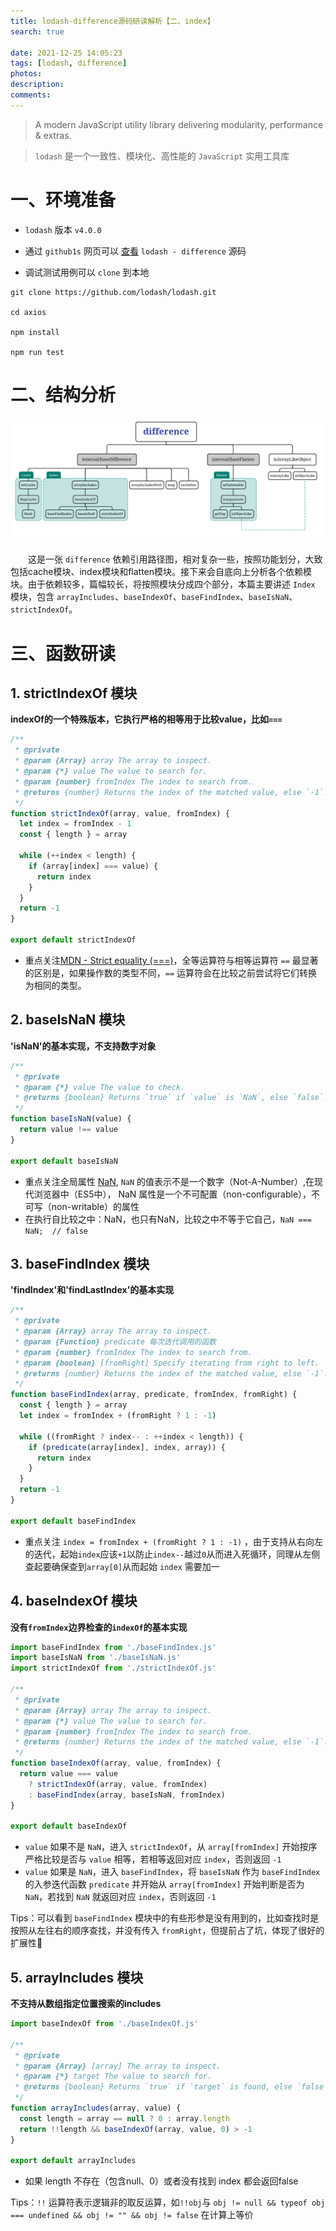 ```yaml
---
title: lodash-difference源码研读解析【二、index】
search: true

date: 2021-12-25 14:05:23
tags: [lodash, difference]
photos:
description:
comments:
---
```


> A modern JavaScript utility library delivering modularity, performance & extras.

> `lodash` 是一个一致性、模块化、高性能的 `JavaScript` 实用工具库

# 一、环境准备

-   `lodash` 版本 `v4.0.0`

-   通过 `github1s` 网页可以 [查看](https://github1s.com/lodash/lodash/blob/HEAD/difference.js) `lodash - difference` 源码
-   调试测试用例可以 `clone` 到本地

```shell
git clone https://github.com/lodash/lodash.git

cd axios

npm install

npm run test
```

# 二、结构分析

![](./images/difference_relation.jpg)

&emsp;&emsp;这是一张 `difference` 依赖引用路径图，相对复杂一些，按照功能划分，大致包括cache模块、index模块和flatten模块。接下来会自底向上分析各个依赖模块。由于依赖较多，篇幅较长，将按照模块分成四个部分，本篇主要讲述 `Index` 模块，包含 `arrayIncludes`、`baseIndexOf`、`baseFindIndex`、`baseIsNaN`、`strictIndexOf`。


# 三、函数研读

## 1. strictIndexOf 模块

**indexOf的一个特殊版本，它执行严格的相等用于比较value，比如`===`**

```js
/**
 * @private
 * @param {Array} array The array to inspect.
 * @param {*} value The value to search for.
 * @param {number} fromIndex The index to search from.
 * @returns {number} Returns the index of the matched value, else `-1`.
 */
function strictIndexOf(array, value, fromIndex) {
  let index = fromIndex - 1
  const { length } = array

  while (++index < length) {
    if (array[index] === value) {
      return index
    }
  }
  return -1
}

export default strictIndexOf
```

- 重点关注[MDN - Strict equality (===)](https://developer.mozilla.org/zh-CN/docs/Web/JavaScript/Reference/Operators/Strict_equality)，全等运算符与相等运算符 `==` 最显著的区别是，如果操作数的类型不同，`==` 运算符会在比较之前尝试将它们转换为相同的类型。

## 2. baseIsNaN 模块

**'isNaN'的基本实现，不支持数字对象**

```js
/**
 * @private
 * @param {*} value The value to check.
 * @returns {boolean} Returns `true` if `value` is `NaN`, else `false`.
 */
function baseIsNaN(value) {
  return value !== value
}

export default baseIsNaN
```

-   重点关注全局属性 [NaN](https://developer.mozilla.org/zh-CN/docs/Web/JavaScript/Reference/Global_Objects/NaN), `NaN` 的值表示不是一个数字（Not-A-Number）,在现代浏览器中（ES5中）， NaN 属性是一个不可配置（non-configurable），不可写（non-writable）的属性
-   在执行自比较之中：NaN，也只有NaN，比较之中不等于它自己，`NaN === NaN;  // false`


## 3. baseFindIndex 模块

**'findIndex'和'findLastIndex'的基本实现**

```js
/**
 * @private
 * @param {Array} array The array to inspect.
 * @param {Function} predicate 每次迭代调用的函数
 * @param {number} fromIndex The index to search from.
 * @param {boolean} [fromRight] Specify iterating from right to left.
 * @returns {number} Returns the index of the matched value, else `-1`.
 */
function baseFindIndex(array, predicate, fromIndex, fromRight) {
  const { length } = array
  let index = fromIndex + (fromRight ? 1 : -1)

  while ((fromRight ? index-- : ++index < length)) {
    if (predicate(array[index], index, array)) {
      return index
    }
  }
  return -1
}

export default baseFindIndex
```

-  重点关注 `index = fromIndex + (fromRight ? 1 : -1)` ，由于支持从右向左的迭代，起始`index`应该`+1`以防止`index--`越过`0`从而进入死循环，同理从左侧查起要确保查到`array[0]`从而起始 `index` 需要加一

## 4. baseIndexOf 模块

**没有`fromIndex`边界检查的`indexOf`的基本实现**

```js
import baseFindIndex from './baseFindIndex.js'
import baseIsNaN from './baseIsNaN.js'
import strictIndexOf from './strictIndexOf.js'

/**
 * @private
 * @param {Array} array The array to inspect.
 * @param {*} value The value to search for.
 * @param {number} fromIndex The index to search from.
 * @returns {number} Returns the index of the matched value, else `-1`.
 */
function baseIndexOf(array, value, fromIndex) {
  return value === value
    ? strictIndexOf(array, value, fromIndex)
    : baseFindIndex(array, baseIsNaN, fromIndex)
}

export default baseIndexOf
```

-  `value` 如果不是 `NaN`，进入 `strictIndexOf`，从 `array[fromIndex]` 开始按序严格比较是否与 `value` 相等，若相等返回对应 `index`，否则返回 `-1`
-  `value` 如果是 `NaN`，进入 `baseFindIndex`，将 `baseIsNaN` 作为 `baseFindIndex` 的入参迭代函数 `predicate` 并开始从 `array[fromIndex]` 开始判断是否为 `NaN`，若找到 `NaN` 就返回对应 `index`，否则返回 `-1`
   
Tips：可以看到 `baseFindIndex` 模块中的有些形参是没有用到的，比如查找时是按照从左往右的顺序查找，并没有传入 `fromRight`，但提前占了坑，体现了很好的扩展性🐶

## 5. arrayIncludes 模块

**不支持从数组指定位置搜索的includes**

```js
import baseIndexOf from './baseIndexOf.js'

/**
 * @private
 * @param {Array} [array] The array to inspect.
 * @param {*} target The value to search for.
 * @returns {boolean} Returns `true` if `target` is found, else `false`.
 */
function arrayIncludes(array, value) {
  const length = array == null ? 0 : array.length
  return !!length && baseIndexOf(array, value, 0) > -1
}

export default arrayIncludes
```

- 如果 length 不存在（包含null、0）或者没有找到 index 都会返回false

Tips：`!!` 运算符表示逻辑非的取反运算，如`!!obj`与 `obj != null && typeof obj === undefined && obj != "" && obj != false` 在计算上等价
